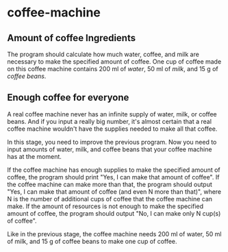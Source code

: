# coffee-machine

## Amount of coffee Ingredients
The program should calculate how much water, coffee, 
and milk are necessary to make the specified amount 
of coffee. One cup of coffee made on this coffee machine 
contains 200 ml of _water_, 50 ml of _milk_, and 15 g of 
_coffee beans_.

## Enough coffee for everyone

A real coffee machine never has an infinite supply of water, 
milk, or coffee beans. And if you input a really big number, 
it's almost certain that a real coffee machine wouldn't have 
the supplies needed to make all that coffee.

In this stage, you need to improve the previous program. Now 
you need to input amounts of water, milk, and coffee beans 
that your coffee machine has at the moment.

If the coffee machine has enough supplies to make the specified 
amount of coffee, the program should print "Yes, I can make that 
amount of coffee". If the coffee machine can make more than that, 
the program should output "Yes, I can make that amount of coffee 
(and even N more than that)", where N is the number of additional 
cups of coffee that the coffee machine can make. If the amount 
of resources is not enough to make the specified amount of coffee, 
the program should output "No, I can make only N cup(s) of coffee".

Like in the previous stage, the coffee machine needs 200 ml of 
water, 50 ml of milk, and 15 g of coffee beans to make one cup 
of coffee.

